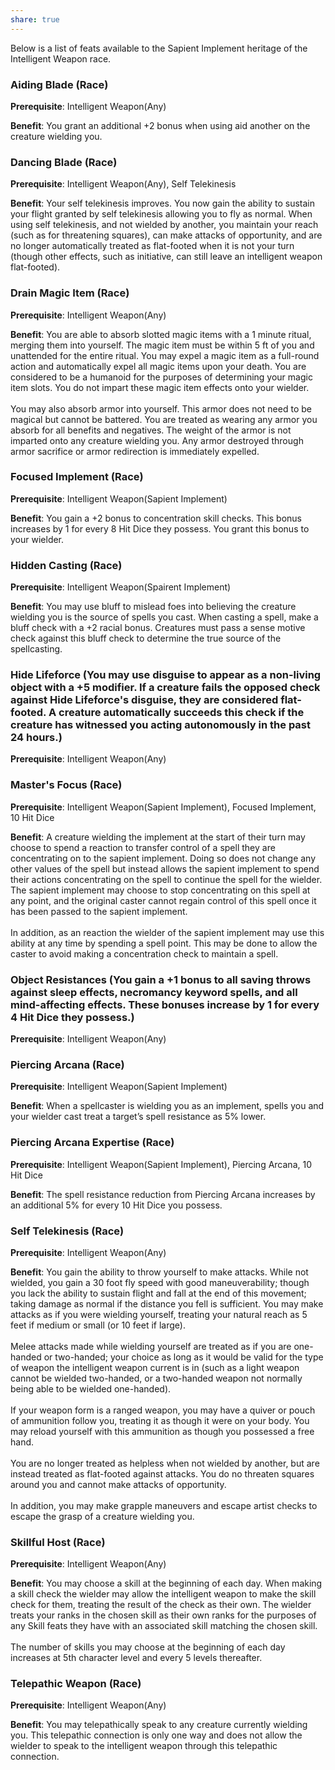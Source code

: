 ```yaml
---
share: true
---
```


Below is a list of feats available to the Sapient Implement heritage of the Intelligent Weapon race.

<h3><span><p>Aiding Blade (Race)</p></span></h3><p><span><p><b>Prerequisite</b>:    Intelligent Weapon(Any)<br></p></span></p><p><span><p><b>Benefit</b>:    You grant an additional +2 bonus when using aid another on the creature wielding you.<br></p></span></p><h3><span><p>Dancing Blade (Race)</p></span></h3><p><span><p><b>Prerequisite</b>:    Intelligent Weapon(Any), Self Telekinesis<br></p></span></p><p><span><p><b>Benefit</b>:    Your self telekinesis improves. You now gain the ability to sustain your flight granted by self telekinesis allowing you to fly as normal. When using self telekinesis, and not wielded by another, you maintain your reach (such as for threatening squares), can make attacks of opportunity, and are no longer automatically treated as flat-footed when it is not your turn (though other effects, such as initiative, can still leave an intelligent weapon flat-footed).<br></p></span></p><h3><span><p>Drain Magic Item (Race)</p></span></h3><p><span><p><b>Prerequisite</b>:    Intelligent Weapon(Any)<br></p></span></p><p><span><p><b>Benefit</b>:    You are able to absorb slotted magic items with a 1 minute ritual, merging them into yourself. The magic item must be within 5 ft of you and unattended for the entire ritual. You may expel a magic item as a full-round action and automatically expel all magic items upon your death. You are considered to be a humanoid for the purposes of determining your magic item slots. You do not impart these magic item effects onto your wielder.<br><br>You may also absorb armor into yourself. This armor does not need to be magical but cannot be battered. You are treated as wearing any armor you absorb for all benefits and negatives. The weight of the armor is not imparted onto any creature wielding you. Any armor destroyed through armor sacrifice or armor redirection is immediately expelled.<br></p></span></p><h3><span><p>Focused Implement (Race)</p></span></h3><p><span><p><b>Prerequisite</b>:    Intelligent Weapon(Sapient Implement)<br></p></span></p><p><span><p><b>Benefit</b>:    You gain a +2 bonus to concentration skill checks. This bonus increases by 1 for every 8 Hit Dice they possess. You grant this bonus to your wielder.<br></p></span></p><h3><span><p>Hidden Casting (Race)</p></span></h3><p><span><p><b>Prerequisite</b>:    Intelligent Weapon(Spairent Implement)<br></p></span></p><p><span><p><b>Benefit</b>:    You may use bluff to mislead foes into believing the creature wielding you is the source of spells you cast. When casting a spell, make a bluff check with a +2 racial bonus. Creatures must pass a sense motive check against this bluff check to determine the true source of the spellcasting.<br></p></span></p><h3><span><p>Hide Lifeforce (You may use disguise to appear as a non-living object with a +5 modifier. If a creature fails the opposed check against Hide Lifeforce's disguise, they are considered flat-footed. A creature automatically succeeds this check if the creature has witnessed you acting autonomously in the past 24 hours.)</p></span></h3><p><span><p><b>Prerequisite</b>:    Intelligent Weapon(Any)<br></p></span></p><h3><span><p>Master's Focus (Race)</p></span></h3><p><span><p><b>Prerequisite</b>:    Intelligent Weapon(Sapient Implement), Focused Implement, 10 Hit Dice<br></p></span></p><p><span><p><b>Benefit</b>:    A creature wielding the implement at the start of their turn may choose to spend a reaction to transfer control of a spell they are concentrating on to the sapient implement. Doing so does not change any other values of the spell but instead allows the sapient implement to spend their actions concentrating on the spell to continue the spell for the wielder. The sapient implement may choose to stop concentrating on this spell at any point, and the original caster cannot regain control of this spell once it has been passed to the sapient implement.<br><br>In addition, as an reaction the wielder of the sapient implement may use this ability at any time by spending a spell point. This may be done to allow the caster to avoid making a concentration check to maintain a spell.<br></p></span></p><h3><span><p>Object Resistances (You gain a +1 bonus to all saving throws against sleep effects, necromancy keyword spells, and all mind-affecting effects. These bonuses increase by 1 for every 4 Hit Dice they possess.)</p></span></h3><p><span><p><b>Prerequisite</b>:    Intelligent Weapon(Any)<br></p></span></p><h3><span><p>Piercing Arcana (Race)</p></span></h3><p><span><p><b>Prerequisite</b>:    Intelligent Weapon(Sapient Implement)<br></p></span></p><p><span><p><b>Benefit</b>:    When a spellcaster is wielding you as an implement, spells you and your wielder cast treat a target’s spell resistance as 5% lower.<br></p></span></p><h3><span><p>Piercing Arcana Expertise (Race)</p></span></h3><p><span><p><b>Prerequisite</b>:    Intelligent Weapon(Sapient Implement), Piercing Arcana, 10 Hit Dice<br></p></span></p><p><span><p><b>Benefit</b>:    The spell resistance reduction from Piercing Arcana increases by an additional 5% for every 10 Hit Dice you possess.<br></p></span></p><h3><span><p>Self Telekinesis (Race)</p></span></h3><p><span><p><b>Prerequisite</b>:    Intelligent Weapon(Any)<br></p></span></p><p><span><p><b>Benefit</b>:    You gain the ability to throw yourself to make attacks. While not wielded, you gain a 30 foot fly speed with good maneuverability; though you lack the ability to sustain flight and fall at the end of this movement; taking damage as normal if the distance you fell is sufficient. You may make attacks as if you were wielding yourself, treating your natural reach as 5 feet if medium or small (or 10 feet if large).<br><br>Melee attacks made while wielding yourself are treated as if you are one-handed or two-handed; your choice as long as it would be valid for the type of weapon the intelligent weapon current is in (such as a light weapon cannot be wielded two-handed, or a two-handed weapon not normally being able to be wielded one-handed).<br><br>If your weapon form is a ranged weapon, you may have a quiver or pouch of ammunition follow you, treating it as though it were on your body. You may reload yourself with this ammunition as though you possessed a free hand.<br><br>You are no longer treated as helpless when not wielded by another, but are instead treated as flat-footed against attacks. You do no threaten squares around you and cannot make attacks of opportunity.<br><br>In addition, you may make grapple maneuvers and escape artist checks to escape the grasp of a creature wielding you.<br></p></span></p><h3><span><p>Skillful Host (Race)</p></span></h3><p><span><p><b>Prerequisite</b>:    Intelligent Weapon(Any)<br></p></span></p><p><span><p><b>Benefit</b>:    You may choose a skill at the beginning of each day. When making a skill check the wielder may allow the intelligent weapon to make the skill check for them, treating the result of the check as their own. The wielder treats your ranks in the chosen skill as their own ranks for the purposes of any Skill feats they have with an associated skill matching the chosen skill.<br><br>The number of skills you may choose at the beginning of each day increases at 5th character level and every 5 levels thereafter.<br></p></span></p><h3><span><p>Telepathic Weapon (Race)</p></span></h3><p><span><p><b>Prerequisite</b>:    Intelligent Weapon(Any)<br></p></span></p><p><span><p><b>Benefit</b>:    You may telepathically speak to any creature currently wielding you. This telepathic connection is only one way and does not allow the wielder to speak to the intelligent weapon through this telepathic connection.<br></p></span></p>